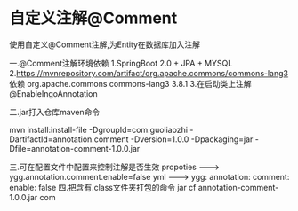 # 自定义注解@Comment
使用自定义@Comment注解,为Entity在数据库加入注解

一.@Comment注解环境依赖
  1.SpringBoot 2.0 + JPA + MYSQL
  2.https://mvnrepository.com/artifact/org.apache.commons/commons-lang3 依赖
	<dependency>
        <groupId>org.apache.commons</groupId>
        <artifactId>commons-lang3</artifactId>
        <version>3.8.1</version>
    </dependency>
  3.在启动类上注解 @EnableIngoAnnotation

二.jar打入仓库maven命令

mvn install:install-file -DgroupId=com.guoliaozhi -DartifactId=annotation.comment -Dversion=1.0.0 -Dpackaging=jar -Dfile=annotation-comment-1.0.0.jar

三.可在配置文件中配置来控制注解是否生效
	propoties ---> ygg.annotation.comment.enable=false
    yml  --->  ygg:
				  annotation:
				    comment:
				      enable: false
四.把含有.class文件夹打包的命令
   jar cf annotation-comment-1.0.0.jar com
